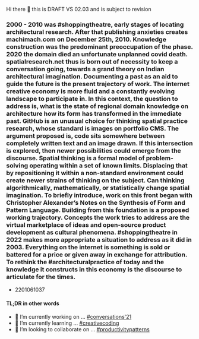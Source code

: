 Hi there 👋 this is DRAFT VS 02.03 and is subject to revision

### 2000 - 2010 was #shoppingtheatre, early stages of locating architectural research. After that publishing anxieties creates machimach.com on December 25th, 2010. Knowledge construction was the predominant preoccupation of the phase. 2020 the domain died an unfortunate unplanned covid death. spatialresearch.net thus is born out of necessity to keep a conversation going, towards a grand theory on Indian architectural imagination. Documenting a past as an aid to guide the future is the present trajectory of work. The internet creative economy is more fluid and a constantly evolving landscape to participate in. In this context, the question to address is, what is the state of regional domain knowledge on architecture how its form has transformed in the immediate past. GitHub is an unusual choice for thinking spatial practice research, whose standard is images on portfolio CMS. The argument proposed is, code sits somewhere between completely written text and an image drawn. If this intersection is explored, then newer possibilities could emerge from the discourse. Spatial thinking is a formal model of problem-solving operating within a set of known limits. Displacing that by repositioning it within a non-standard environment could create newer strains of thinking on the subject. Can thinking algorithmically, mathematically, or statistically change spatial imagination. To briefly introduce, work on this front began with Christopher Alexander’s Notes on the Synthesis of Form and Pattern Language. Building from this foundation is a proposed working trajectory. Concepts the work tries to address are the virtual marketplace of ideas and open-source product development as cultural phenomena. #shoppingtheatre in 2022 makes more appropriate a situation to address as it did in 2003. Everything on the internet is something is sold or battered for a price or given away in exchange for attribution. To rethink the #architecturalpractice of today and the knowledge it constructs in this economy is the discourse to articulate for the times.
  * 2201061037

#### TL;DR in other words
- 🔭 I’m currently working on ... [#conversations'21](https://github.com/spatialresearch/writingpractice)
- 🌱 I’m currently learning ... [#creativecoding](https://github.com/users/spatialresearch/projects/5/)
- 👯 I’m looking to collaborate on ... [#productivitypatterns](https://github.com/spatialresearch/productivitypatterns)

